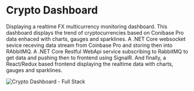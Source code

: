 # Crypto Dashboard
Displaying a realtime FX multicurrency monitoring dashboard. This dashboard displays the trend of cryptocurrencies based on Conibase Pro data enhaced with charts, gauges and sparklines. A .NET Core websocket sevice receving data stream from Coinbase Pro and storing then into RAbbitMQ. A .NET Core Restful WebApi service subscribing to RabbitMQ to get data and pushing then to frontend using SignalR. And finally, a React/Redux based frontend displaying the realtime data with charts, gauges and sparklines.

![Crypto Dashboard - Full Stack](https://user-images.githubusercontent.com/60622051/92393198-6b99ba00-f117-11ea-9d68-ea56bd950636.png)
